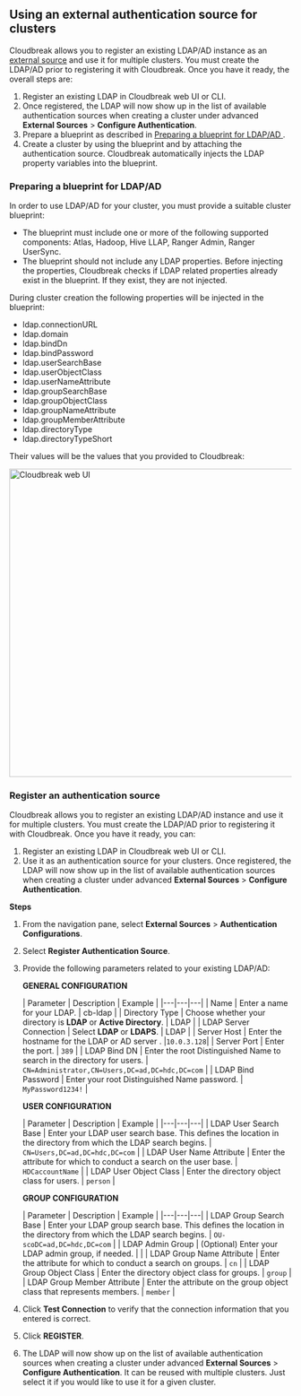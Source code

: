 ## Using an external authentication source for clusters

Cloudbreak allows you to register an existing LDAP/AD instance as an [external source](concepts.md#external-sources) and use it for multiple clusters. You must create the LDAP/AD prior to registering it with Cloudbreak. Once you have it ready, the overall steps are:
   
1. Register an existing LDAP in Cloudbreak web UI or CLI.  
1. Once registered, the LDAP will now show up in the list of available authentication sources when creating a cluster under advanced **External Sources** > **Configure Authentication**.  
1. Prepare a blueprint as described in [Preparing a blueprint for LDAP/AD ](#preparing-a-blueprint-for-ldapad).  
1. Create a cluster by using the blueprint and by attaching the authentication source. Cloudbreak automatically injects the LDAP property variables into the blueprint. 


### Preparing a blueprint for LDAP/AD 

In order to use LDAP/AD for your cluster, you must provide a suitable cluster blueprint:

- The blueprint must include one or more of the following supported components: Atlas, Hadoop, Hive LLAP, Ranger Admin, Ranger UserSync.  
- The blueprint should not include any LDAP properties. Before injecting the properties, Cloudbreak checks if LDAP related properties already exist in the blueprint. If they exist, they are not injected.  

During cluster creation the following properties will be injected in the blueprint:

- ldap.connectionURL  
- ldap.domain  
- ldap.bindDn  
- ldap.bindPassword  
- ldap.userSearchBase  
- ldap.userObjectClass  
- ldap.userNameAttribute  
- ldap.groupSearchBase  
- ldap.groupObjectClass  
- ldap.groupNameAttribute  
- ldap.groupMemberAttribute  
- ldap.directoryType  
- ldap.directoryTypeShort  

Their values will be the values that you provided to Cloudbreak: 

<a href="../images/cb_cb-ldap.png" target="_blank" title="click to enlarge"><img src="../images/cb_cb-ldap.png" width="550" title="Cloudbreak web UI"></a>

[Source]: <> (Source https://docs.google.com/presentation/d/1vo3aZVMX0vx9gHZ5hALgxkGHw3l1PW-bGbxaYjk57Uo/edit#slide=id.p1)


### Register an authentication source 

Cloudbreak allows you to register an existing LDAP/AD instance and use it for multiple clusters. You must create the LDAP/AD prior to registering it with Cloudbreak. Once you have it ready, you can:

1. Register an existing LDAP in Cloudbreak web UI or CLI.  
2. Use it as an authentication source for your clusters. Once registered, the LDAP will now show up in the list of available authentication sources when creating a cluster under advanced **External Sources** > **Configure Authentication**.   

**Steps**

1. From the navigation pane, select **External Sources** > **Authentication Configurations**.  
2. Select **Register Authentication Source**.     
3. Provide the following parameters related to your existing LDAP/AD: 
    
    **GENERAL CONFIGURATION**

    | Parameter | Description | Example |
|---|---|---|
| Name |  Enter a name for your LDAP. | cb-ldap |
| Directory Type | Choose whether your directory is **LDAP** or **Active Directory**. | LDAP |
| LDAP Server Connection | Select **LDAP** or **LDAPS**. | LDAP |
| Server Host | Enter the hostname for the LDAP or AD server . |`10.0.3.128`|
| Server Port | Enter the port. | `389` |
| LDAP Bind DN | Enter the root Distinguished Name to search in the directory for users. | `CN=Administrator,CN=Users,DC=ad,DC=hdc,DC=com`   |
| LDAP Bind Password | Enter your root Distinguished Name password.  | `MyPassword1234!` |

    **USER CONFIGURATION**

    | Parameter | Description | Example |
|---|---|---|
| LDAP User Search Base | Enter your LDAP user search base. This defines the location in the directory from which the LDAP search begins. | `CN=Users,DC=ad,DC=hdc,DC=com`  |
| LDAP User Name Attribute | Enter the attribute for which to conduct a search on the user base.  | `HDCaccountName` |
| LDAP User Object Class | Enter the directory object class for users. | `person` |

    **GROUP CONFIGURATION**

    | Parameter | Description | Example |
|---|---|---|
| LDAP Group Search Base | Enter your LDAP group search base. This defines the location in the directory from which the LDAP search begins. | `OU-scoDC=ad,DC=hdc,DC=com`  |
| LDAP Admin Group | (Optional) Enter your LDAP admin group, if needed. |  |
| LDAP Group Name Attribute | Enter the attribute for which to conduct a search on groups.  | `cn` |
| LDAP Group Object Class | Enter the directory object class for groups. | `group`  |
| LDAP Group Member Attribute | Enter the attribute on the group object class that represents members. | `member` |

5. Click **Test Connection** to verify that the connection information that you entered is correct.
 
6. Click **REGISTER**. 

7. The LDAP will now show up on the list of available authentication sources when creating a cluster under advanced **External Sources** > **Configure Authentication**. It can be reused with multiple clusters. Just select it if you would like to use it for a given cluster.     





